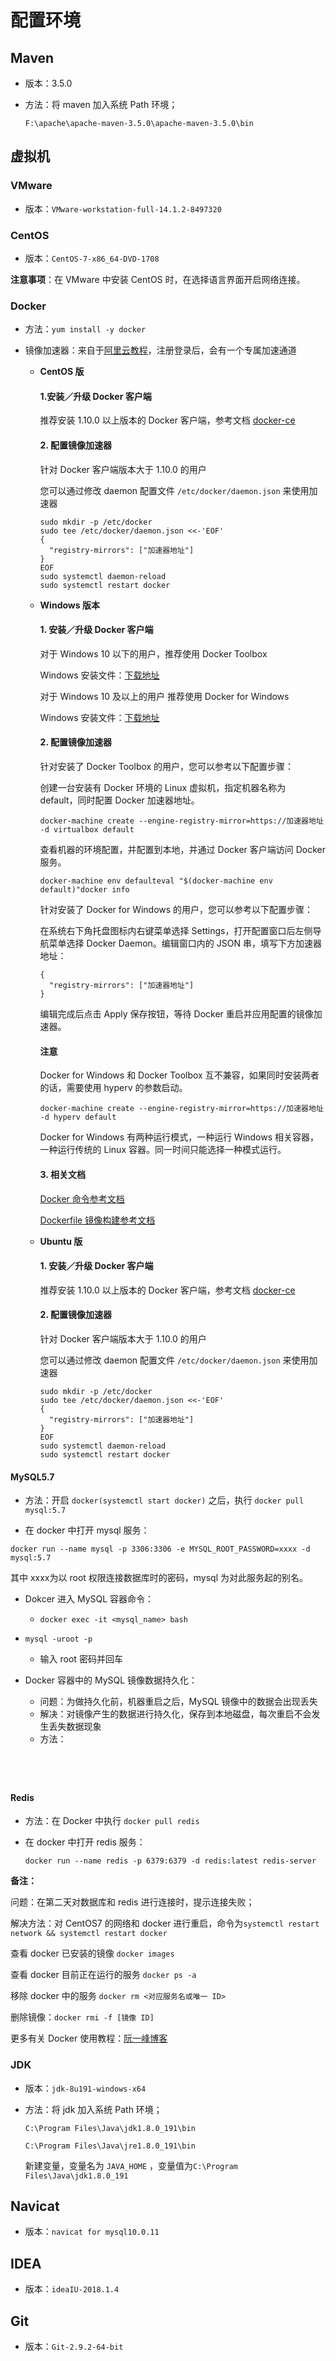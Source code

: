 # 配置环境

## Maven

- 版本：3.5.0

- 方法：将 maven 加入系统 Path 环境；

  `F:\apache\apache-maven-3.5.0\apache-maven-3.5.0\bin`

## 虚拟机

### VMware

- 版本：`VMware-workstation-full-14.1.2-8497320`

### CentOS

- 版本：`CentOS-7-x86_64-DVD-1708`

**注意事项**：在 VMware 中安装 CentOS 时，在选择语言界面开启网络连接。

### Docker

- 方法：`yum install -y docker`

- 镜像加速器：来自于[阿里云教程](https://cr.console.aliyun.com/cn-hangzhou/instances/mirrors)，注册登录后，会有一个专属加速通道

   - **CentOS 版**

     #### 1.安装／升级 Docker 客户端

     推荐安装 1.10.0 以上版本的 Docker 客户端，参考文档 [docker-ce](https://yq.aliyun.com/articles/110806)

     #### 2. 配置镜像加速器

     针对 Docker 客户端版本大于 1.10.0 的用户

     您可以通过修改 daemon 配置文件 `/etc/docker/daemon.json` 来使用加速器

     ```CentOS
     sudo mkdir -p /etc/docker
     sudo tee /etc/docker/daemon.json <<-'EOF'
     {
       "registry-mirrors": ["加速器地址"]
     }
     EOF
     sudo systemctl daemon-reload
     sudo systemctl restart docker
     ```

  - **Windows 版本**

    #### 1. 安装／升级 Docker 客户端

    对于 Windows 10 以下的用户，推荐使用 Docker Toolbox

    Windows 安装文件：[下载地址](http://mirrors.aliyun.com/docker-toolbox/windows/docker-toolbox/)

    对于 Windows 10 及以上的用户 推荐使用 Docker for Windows

    Windows 安装文件：[下载地址](http://mirrors.aliyun.com/docker-toolbox/windows/docker-for-windows/)

    #### 2. 配置镜像加速器

    针对安装了 Docker Toolbox 的用户，您可以参考以下配置步骤：

    创建一台安装有 Docker 环境的 Linux 虚拟机，指定机器名称为 default，同时配置 Docker 加速器地址。

    ```CentOS
    docker-machine create --engine-registry-mirror=https://加速器地址 -d virtualbox default
    ```

    查看机器的环境配置，并配置到本地，并通过 Docker 客户端访问 Docker 服务。

    ```CentOS
    docker-machine env defaulteval "$(docker-machine env default)"docker info
    ```

    针对安装了 Docker for Windows 的用户，您可以参考以下配置步骤：

    在系统右下角托盘图标内右键菜单选择 Settings，打开配置窗口后左侧导航菜单选择 Docker Daemon。编辑窗口内的 JSON 串，填写下方加速器地址：

    ```CentOS
    {
      "registry-mirrors": ["加速器地址"]
    }
    ```

    编辑完成后点击 Apply 保存按钮，等待 Docker 重启并应用配置的镜像加速器。

    #### 注意

    Docker for Windows 和 Docker Toolbox 互不兼容，如果同时安装两者的话，需要使用 hyperv 的参数启动。

    ```CentOS
    docker-machine create --engine-registry-mirror=https://加速器地址 -d hyperv default
    ```

    Docker for Windows 有两种运行模式，一种运行 Windows 相关容器，一种运行传统的 Linux 容器。同一时间只能选择一种模式运行。

    #### 3. 相关文档

    [Docker 命令参考文档](https://docs.docker.com/engine/reference/commandline/cli/)

    [Dockerfile 镜像构建参考文档](https://docs.docker.com/engine/reference/builder/)

  - **Ubuntu 版**

    #### 1. 安装／升级 Docker 客户端

    推荐安装 1.10.0 以上版本的 Docker 客户端，参考文档 [docker-ce](https://yq.aliyun.com/articles/110806)

    #### 2. 配置镜像加速器

    针对 Docker 客户端版本大于 1.10.0 的用户

    您可以通过修改 daemon 配置文件 `/etc/docker/daemon.json` 来使用加速器

    ```CentOS
    sudo mkdir -p /etc/docker
    sudo tee /etc/docker/daemon.json <<-'EOF'
    {
      "registry-mirrors": ["加速器地址"]
    }
    EOF
    sudo systemctl daemon-reload
    sudo systemctl restart docker
    ```

    



#### MySQL5.7

- 方法：开启 `docker(systemctl start docker)` 之后，执行 `docker pull mysql:5.7`

- 在 docker 中打开 mysql 服务：

`docker run --name mysql -p 3306:3306 -e MYSQL_ROOT_PASSWORD=xxxx -d mysql:5.7`

其中 xxxx为以 root 权限连接数据库时的密码，mysql 为对此服务起的别名。

- Dokcer 进入 MySQL 容器命令：

  - `docker exec -it <mysql_name> bash` 
- `mysql -uroot -p`
  - 输入 root 密码并回车
  
- Docker 容器中的 MySQL 镜像数据持久化：

  - 问题：为做持久化前，机器重启之后，MySQL 镜像中的数据会出现丢失
  - 解决：对镜像产生的数据进行持久化，保存到本地磁盘，每次重启不会发生丢失数据现象
  - 方法：

  ~~~sql
  
  
  
  
  
  ~~~

  

####  Redis

- 方法：在 Docker 中执行 `docker pull redis`

- 在 docker 中打开 redis 服务：

  `docker run --name redis -p 6379:6379 -d redis:latest redis-server`

**备注：**

问题：在第二天对数据库和 redis 进行连接时，提示连接失败；

解决方法：对 CentOS7 的网络和 docker 进行重启，命令为`systemctl restart network && systemctl restart docker`

查看 docker 已安装的镜像 `docker images`

查看 docker 目前正在运行的服务 `docker ps -a`

移除 docker 中的服务 `docker rm <对应服务名或唯一 ID>`

删除镜像：`docker rmi -f [镜像 ID]`

更多有关 Docker 使用教程：[阮一峰博客](http://www.ruanyifeng.com/blog/2018/02/docker-tutorial.html)

### JDK

- 版本：`jdk-8u191-windows-x64`

- 方法：将 jdk 加入系统 Path 环境；

  `C:\Program Files\Java\jdk1.8.0_191\bin`

  `C:\Program Files\Java\jre1.8.0_191\bin`

  新建变量，变量名为 `JAVA_HOME` ，变量值为`C:\Program Files\Java\jdk1.8.0_191`

## Navicat

- 版本：`navicat for mysql10.0.11`

## IDEA

- 版本：`ideaIU-2018.1.4`

## Git

- 版本：`Git-2.9.2-64-bit`
